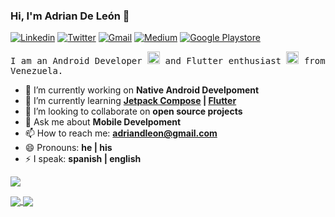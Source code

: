 ### Hi, I'm Adrian De León 👋

<!--
**adriandleon/adriandleon** is a ✨ _special_ ✨ repository because its `README.md` (this file) appears on your GitHub profile.

Here are some ideas to get you started:
-->

<!-- Your badges -->
[![Linkedin](https://img.shields.io/badge/-Adrian_De_Leon-blue?style=flat&logo=Linkedin&logoColor=white)](https://www.linkedin.com/in/adrian-de-leon/)
[![Twitter](https://img.shields.io/badge/-@adriandleon-1DA1F2?style=flat&logo=Twitter&logoColor=white)](https://twitter.com/adriandleon)
[![Gmail](https://img.shields.io/badge/-adriandleon-D44638?style=flat&logo=Gmail&logoColor=white)](mailto:adriandleon@gmail.com)
[![Medium](https://img.shields.io/badge/-@adriandleon-black?style=flat&logo=Medium&logoColor=white)](https://medium.com/@adriandleon)
[![Google Playstore](https://img.shields.io/badge/-Play_Store_Apps-gray?style=flat&logo=Google-Play&logoColor=white)](https://play.google.com/store/apps/developer?id=JAP+System+C.A.)

<p>
  <samp>
    I am an Android Developer <img src="https://emojis.slackmojis.com/emojis/images/1519294713/3574/android.png?1519294713" width="20"/> and Flutter enthusiast <img src="https://emojis.slackmojis.com/emojis/images/1533423362/4417/flutter.png?1533423362" width="20"/> from Venezuela.
  </samp>
</p>

- 🔭 I’m currently working on **Native Android Develpoment**
- 🌱 I’m currently learning **[Jetpack Compose](https://developer.android.com/jetpack/compose) | [Flutter](https://flutter.dev/)**
- 👯 I’m looking to collaborate on **open source projects**
- 💬 Ask me about **Mobile Develpoment**
- 📫 How to reach me: **adriandleon@gmail.com**
- 😄 Pronouns: **he | his**
- ⚡ I speak: **spanish | english**

<!-- Profile View Count -->
![](https://komarev.com/ghpvc/?username=adriandleon&color=brightgreen&style=flat)


<a href="https://github-readme-stats.vercel.app/api?username=adriandleon&count_private=true&show_icons=true&hide=issues&include_all_commits=true">
  <img align="center" src="https://github-readme-stats.vercel.app/api?username=adriandleon&count_private=true&show_icons=true&hide=issues&include_all_commits=true" />
</a>
<a href="https://github-readme-stats.vercel.app/api/top-langs/?username=adriandleon&layout=compact&langs_count=6">
  <img align="center" src="https://github-readme-stats.vercel.app/api/top-langs/?username=adriandleon&layout=compact&langs_count=6" />
</a>

<!--
[![Anurag's github stats](https://github-readme-stats.vercel.app/api?username=adriandleon&count_private=true&show_icons=true&hide=issues&include_all_commits=true)](https://github.com/anuraghazra/github-readme-stats)

[![Top Langs](https://github-readme-stats.vercel.app/api/top-langs/?username=adriandleon&layout=compact&langs_count=6)](https://github.com/anuraghazra/github-readme-stats)
-->
